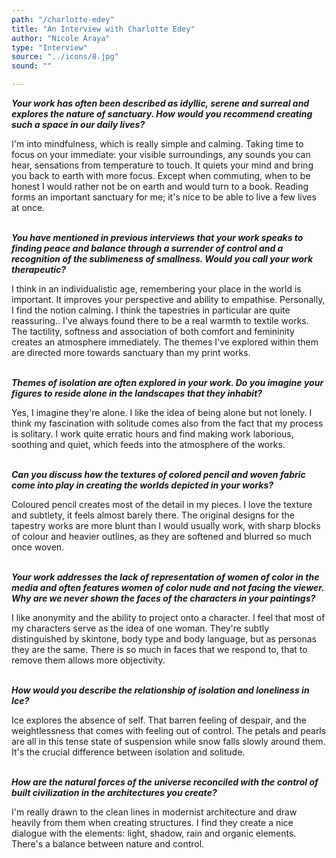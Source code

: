 ```yaml
---
path: "/charlotte-edey"
title: "An Interview with Charlotte Edey"
author: "Nicole Araya"
type: "Interview" 
source: "../icons/8.jpg"  
sound: ""

---
```


__*Your work has often been described as idyllic, serene and surreal and explores the nature of sanctuary. How would you recommend creating such a space in our daily lives?*__

I'm into mindfulness, which is really simple and calming. Taking time to focus on your immediate: your visible surroundings, any sounds you can hear, sensations from temperature to touch. It quiets your mind and bring you back to earth with more focus. Except when commuting, when to be honest I would rather not be on earth and would turn to a book. Reading forms an important sanctuary for me; it's nice to be able to live a few lives at once.<br /><br />

__*You have mentioned in previous interviews that your work speaks to finding peace and balance through a surrender of control and a recognition of the sublimeness of smallness. Would you call your work therapeutic?*__

I think in an individualistic age, remembering your place in the world is important. It improves your perspective and ability to empathise. Personally, I find the notion calming. I think the tapestries in particular are quite reassuring.. I've always found there to be a real warmth to textile works. The tactility, softness and association of both comfort and femininity creates an atmosphere immediately. The themes I've explored within them are directed more towards sanctuary than my print works.<br /><br />

__*Themes of isolation are often explored in your work. Do you imagine your figures to reside alone in the landscapes that they inhabit?*__

Yes, I imagine they're alone. I like the idea of being alone but not lonely. I think my fascination with solitude comes also from the fact that my process is solitary. I work quite erratic hours and find making work laborious, soothing and quiet, which feeds into the atmosphere of the works.<br /><br />

__*Can you discuss how the textures of colored pencil and woven fabric come into play in creating the worlds depicted in your works?*__

Coloured pencil creates most of the detail in my pieces. I love the texture and subtlety, it feels almost barely there. The original designs for the tapestry works are more blunt than I would usually work, with sharp blocks of colour and heavier outlines, as they are softened and blurred so much once woven.<br /><br />

__*Your work addresses the lack of representation of women of color in the media and often features women of color nude and not facing the viewer. Why are we never shown the faces of the characters in your paintings?*__

I like anonymity and the ability to project onto a character. I feel that most of my characters serve as the idea of one woman. They're subtly distinguished by skintone, body type and body language, but as personas they are the same. There is so much in faces that we respond to, that to remove them allows more objectivity.<br /><br />

__*How would you describe the relationship of isolation and loneliness in Ice?*__

Ice explores the absence of self. That barren feeling of despair, and the weightlessness that comes with feeling out of control. The petals and pearls are all in this tense state of suspension while snow falls slowly around them. It's the crucial difference between isolation and solitude.<br /><br />

__*How are the natural forces of the universe reconciled with the control of built civilization in the architectures you create?*__

I'm really drawn to the clean lines in modernist architecture and draw heavily from them when creating structures. I find they create a nice dialogue with the elements: light, shadow, rain and organic elements. There's a balance between nature and control.
